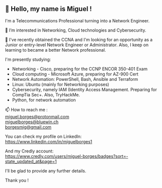 <b><h2>👋 Hello, my name is Miguel !</h2></b>
 
 I'm a Telecommunications Professional turning into a Network Engineer.

 👀 I’m interested in Networking, Cloud technologies and Cybersecurity.
 
 🌱 I've recently obtained the CCNA and I'm looking for an opportunity as a Junior or entry-level Network Engineer or Administrator.
 Also, I keep on learning to became a better Network professional.
 
I'm presently studying:</br> 
+ Networking - Cisco, preparing for the CCNP ENCOR 350-401 Exam
+ Cloud computing - Microsoft Azure, preparing for AZ-900 Cert
+ Network Automation: PowerShell, Bash, Ansible and Terraform
+ Linux: Ubuntu (mainly for Networking purposes)
+ Cybersecurity, namely IAM (Identity Access Management. Preparing for CompTia Sec+. Also, TryHackMe.
+ Python, for network automation
  
📫 How to reach me :</br>
miguel.borges@protonmail.com</br>
miguelborges@bluewin.ch</br>
borgesmig@gmail.com

You can check my profile on LinkedIn:</br>
https://www.linkedin.com/in/miguelborges1

And my Credly account:</br>
https://www.credly.com/users/miguel-borges/badges?sort=-state_updated_at&page=1

I'll be glad to provide any further details.

Thank you !
<!---
BorgesMig/BorgesMig is a ✨ special ✨ repository because its `README.md` (this file) appears on your GitHub profile.
You can click the Preview link to take a look at your changes.
--->
